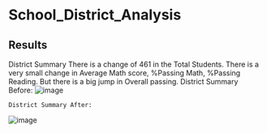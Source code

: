 # School_District_Analysis
## Results
  District Summary
    There is a change of 461 in the Total Students. There is a very small change in Average Math score, %Passing Math, %Passing Reading. But there is a big jump in Overall passing.
    District Summary Before:
    ![image](https://user-images.githubusercontent.com/56806834/150734978-ef8c3cff-1dd2-4a7c-bf94-cce461590477.png)

    District Summary After:
   ![image](https://user-images.githubusercontent.com/56806834/150735165-7c74b0b8-2332-4060-9c62-2c0aad45d33e.png)



